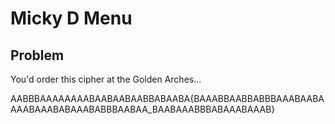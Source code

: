 # Micky D Menu

## Problem

You'd order this cipher at the Golden Arches...

AABBBAAAAAAAABAABAABAABBABAABA{BAAABBAABBABBBAAABAABAAAABAAABABAAABABBBAABAA_BAABAAABBBABAAABAAAB}

